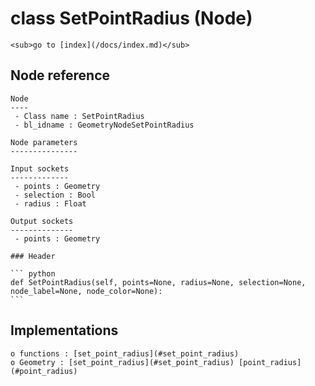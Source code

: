 # class SetPointRadius (Node)

    <sub>go to [index](/docs/index.md)</sub>
    
## Node reference

    Node
    ----
     - Class name : SetPointRadius
     - bl_idname : GeometryNodeSetPointRadius
    
    Node parameters
    ---------------
    
    Input sockets
    -------------
     - points : Geometry
     - selection : Bool
     - radius : Float
    
    Output sockets
    --------------
     - points : Geometry
    
    ### Header

    ``` python
    def SetPointRadius(self, points=None, radius=None, selection=None, node_label=None, node_color=None):
    ```
    
## Implementations

    o functions : [set_point_radius](#set_point_radius)
    o Geometry : [set_point_radius](#set_point_radius) [point_radius](#point_radius) 
    
    